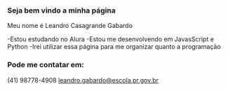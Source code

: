 ### Seja bem vindo a minha página

Meu nome é Leandro Casagrande Gabardo

-Estou estudando no Alura
-Estou me desenvolvendo em JavasScript e Python
-Irei utilizar essa página para me organizar quanto a programação

### Pode me contatar em:

(41) 98778-4908
leandro.gabardo@escola.pr.gov.br
